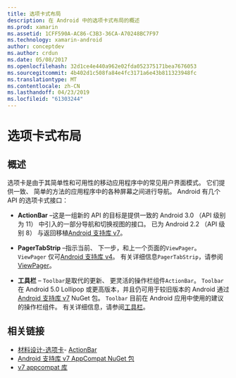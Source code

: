 ```yaml
---
title: 选项卡式布局
description: 在 Android 中的选项卡式布局的概述
ms.prod: xamarin
ms.assetid: 1CFF590A-AC86-C3B3-36CA-A70248BC7F97
ms.technology: xamarin-android
author: conceptdev
ms.author: crdun
ms.date: 05/08/2017
ms.openlocfilehash: 32d1ce4e440a962e02fda052375171bea7676053
ms.sourcegitcommit: 4b402d1c508fa84e4fc3171a6e43b811323948fc
ms.translationtype: MT
ms.contentlocale: zh-CN
ms.lasthandoff: 04/23/2019
ms.locfileid: "61303244"
---
```

# <a name="tabbed-layouts"></a>选项卡式布局


## <a name="overview"></a>概述

选项卡是由于其简单性和可用性的移动应用程序中的常见用户界面模式。 它们提供一致、 简单的方法的应用程序中的各种屏幕之间进行导航。 Android 有几个 API 的选项卡式接口： 

-   **ActionBar** &ndash;这是一组新的 API 的目标是提供一致的 Android 3.0 （API 级别为 11） 中引入的一部分导航和切换视图的接口。 已为 Android 2.2 （API 级别 8） 与返回移植[Android 支持库 v7](https://www.nuget.org/packages/Xamarin.Android.Support.v7.AppCompat/)。 

-   **PagerTabStrip** &ndash;指示当前、 下一步，和上一个页面的`ViewPager`。 `ViewPager` 仅可[Android 支持库 v4](https://www.nuget.org/packages/Xamarin.Android.Support.v4/)。
     有关详细信息`PagerTabStrip`，请参阅[ViewPager](~/android/user-interface/controls/view-pager/index.md)。

-   **工具栏** &ndash; `Toolbar`是取代的更新、 更灵活的操作栏组件`ActionBar`。 `Toolbar` 在 Android 5.0 Lollipop 或更高版本，并且仍可用于较旧版本的 Android 通过[Android 支持库 v7](https://www.nuget.org/packages/Xamarin.Android.Support.v7.AppCompat/) NuGet 包。 
    `Toolbar` 目前在 Android 应用中使用的建议的操作栏组件。
    有关详细信息，请参阅[工具栏](~/android/user-interface/controls/tool-bar/index.md)。 



## <a name="related-links"></a>相关链接

- [材料设计-选项卡](https://material.io/guidelines/components/tabs.html)- [ActionBar](https://developer.android.com/guide/topics/ui/actionbar.html)
- [Android 支持库 v7 AppCompat NuGet 包](https://www.nuget.org/packages/Xamarin.Android.Support.v7.AppCompat/)
- [v7 appcompat 库](https://developer.android.com/tools/support-library/features.html#v7-appcompat)
